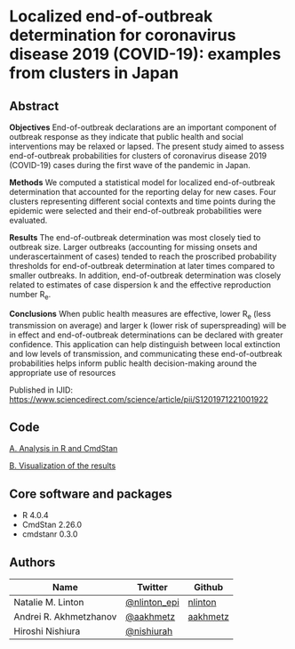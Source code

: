 # Localized end-of-outbreak determination for coronavirus disease 2019 (COVID-19): examples from clusters in Japan

## Abstract
<b>Objectives</b> End-of-outbreak declarations are an important component of outbreak response as they indicate that public health and social interventions may be relaxed or lapsed. The present study aimed to assess end-of-outbreak probabilities for clusters of coronavirus disease 2019 (COVID-19) cases during the first wave of the pandemic in Japan.

<b>Methods</b> We computed a statistical model for localized end-of-outbreak determination that accounted for the reporting delay for new cases. Four clusters representing different social contexts and time points during the epidemic were selected and their end-of-outbreak probabilities were evaluated.

<b>Results</b> The end-of-outbreak determination was most closely tied to outbreak size. Larger outbreaks (accounting for missing onsets and underascertainment of cases) tended to reach the proscribed probability thresholds for end-of-outbreak determination at later times compared to smaller outbreaks. In addition, end-of-outbreak determination was closely related to estimates of case dispersion k and the effective reproduction number R<sub>e</sub>.

<b>Conclusions</b> When public health measures are effective, lower R<sub>e</sub> (less transmission on average) and larger k (lower risk of superspreading) will be in effect and end-of-outbreak determinations can be declared with greater confidence. This application can help distinguish between local extinction and low levels of transmission, and communicating these end-of-outbreak probabilities helps inform public health decision-making around the appropriate use of resources

Published in IJID: https://www.sciencedirect.com/science/article/pii/S1201971221001922

## Code

[A. Analysis in R and CmdStan](https://nbviewer.jupyter.org/github/nlinton/covid19_eoo/tree/master/scripts/A.eoo_calculating_the_probabilities.ipynb)

[B. Visualization of the results](https://nbviewer.jupyter.org/github/nlinton/covid19_eoo/tree/master/scripts/B.eoo_figure1.ipynb)

## Core software and packages
* R 4.0.4
* CmdStan 2.26.0
* cmdstanr 0.3.0


## Authors
Name|Twitter|Github|
---|---|---|
Natalie M. Linton|[@nlinton_epi](https://twitter.com/nlinton_epi)|[nlinton](https://github.com/nlinton/)
Andrei R. Akhmetzhanov|[@aakhmetz](https://twitter.com/aakhmetz)|[aakhmetz](https://github.com/aakhmetz/)
Hiroshi Nishiura|[@nishiurah](https://twitter.com/nishiurah/)||
